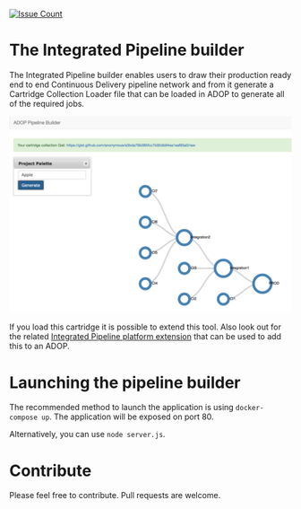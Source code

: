 [![Issue Count](https://codeclimate.com/github/RobertNorthard/adop-pipeline-builder/badges/issue_count.svg)](https://codeclimate.com/github/RobertNorthard/adop-pipeline-builder)

# The Integrated Pipeline builder

The Integrated Pipeline builder enables users to draw their production ready end to end Continuous Delivery pipeline network and from it generate a Cartridge Collection Loader file that can be loaded in ADOP to generate all of the required jobs.

![HomePage](https://raw.githubusercontent.com/RobertNorthard/adop-pipeline-builder/master/img/screenshot.png)

If you load this cartridge it is possible to extend this tool.  Also look out for the related [Integrated Pipeline platform extension](https://github.com/statlus/adop-platform-extension-pipeline-builder) that can be used to add this to an ADOP.

# Launching the pipeline builder

The recommended method to launch the application is using `docker-compose up`. The application will be exposed on port 80.

Alternatively, you can use `node server.js`.

# Contribute

Please feel free to contribute. Pull requests are welcome.
